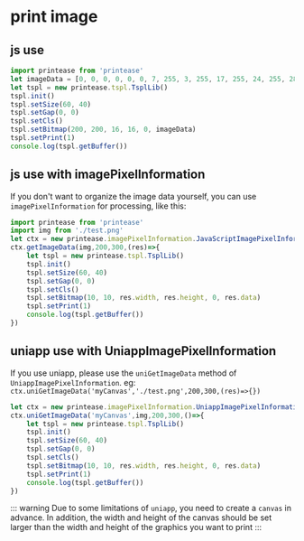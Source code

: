 # print image

## js use

```js
import printease from 'printease'
let imageData = [0, 0, 0, 0, 0, 0, 7, 255, 3, 255, 17, 255, 24, 255, 28, 127, 30, 63, 31, 31, 31, 143, 31, 199, 31, 227, 31, 231, 31, 255, 31, 255]
let tspl = new printease.tspl.TsplLib()
tspl.init()
tspl.setSize(60, 40)
tspl.setGap(0, 0)
tspl.setCls()
tspl.setBitmap(200, 200, 16, 16, 0, imageData)
tspl.setPrint(1)
console.log(tspl.getBuffer())
```

## js use with imagePixelInformation

If you don't want to organize the image data yourself, you can use ```imagePixelInformation``` for processing, like this:

```js
import printease from 'printease'
import img from './test.png'
let ctx = new printease.imagePixelInformation.JavaScriptImagePixelInformation(100);
ctx.getImageData(img,200,300,(res)=>{
    let tspl = new printease.tspl.TsplLib()
    tspl.init()
    tspl.setSize(60, 40)
    tspl.setGap(0, 0)
    tspl.setCls()
    tspl.setBitmap(10, 10, res.width, res.height, 0, res.data)
    tspl.setPrint(1)
    console.log(tspl.getBuffer())
})
```

## uniapp use with UniappImagePixelInformation

If you use uniapp, please use the ```uniGetImageData``` method of ```UniappImagePixelInformation```. eg: ```ctx.uniGetImageData('myCanvas','./test.png',200,300,(res)=>{})```


```js
let ctx = new printease.imagePixelInformation.UniappImagePixelInformation(100);
ctx.uniGetImageData('myCanvas',img,200,300,()=>{
    let tspl = new printease.tspl.TsplLib()
    tspl.init()
    tspl.setSize(60, 40)
    tspl.setGap(0, 0)
    tspl.setCls()
    tspl.setBitmap(10, 10, res.width, res.height, 0, res.data)
    tspl.setPrint(1)
    console.log(tspl.getBuffer())
})
```

::: warning
Due to some limitations of ```uniapp```, you need to create a ```canvas``` in advance. In addition, the width and height of the canvas should be set larger than the width and height of the graphics you want to print
:::
